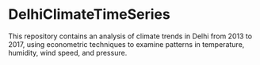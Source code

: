 # DelhiClimateTimeSeries
This repository contains an analysis of climate trends in Delhi from 2013 to 2017, using econometric techniques to examine patterns in temperature, humidity, wind speed, and pressure.
